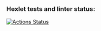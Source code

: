 ### Hexlet tests and linter status:
[![Actions Status](https://github.com/PavelZ94/python-project-49/actions/workflows/hexlet-check.yml/badge.svg)](https://github.com/PavelZ94/python-project-49/actions)